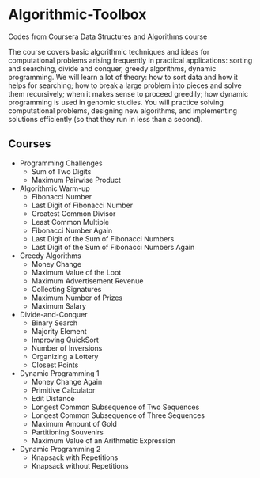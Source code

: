 # Algorithmic-Toolbox
Codes from Coursera Data Structures and Algorithms course

The course covers basic algorithmic techniques and ideas for computational problems arising frequently in practical applications: sorting and searching, divide and conquer, greedy algorithms, dynamic programming. We will learn a lot of theory: how to sort data and how it helps for searching; how to break a large problem into pieces and solve them recursively; when it makes sense to proceed greedily; how dynamic programming is used in genomic studies. You will practice solving computational problems, designing new algorithms, and implementing solutions efficiently (so that they run in less than a second).

## Courses

* Programming Challenges
    * Sum of Two Digits
    * Maximum Pairwise Product
* Algorithmic Warm-up
    * Fibonacci Number
    * Last Digit of Fibonacci Number
    * Greatest Common Divisor
    * Least Common Multiple
    * Fibonacci Number Again
    * Last Digit of the Sum of Fibonacci Numbers
    * Last Digit of the Sum of Fibonacci Numbers
      Again
* Greedy Algorithms
    * Money Change
    * Maximum Value of the Loot
    * Maximum Advertisement Revenue
    * Collecting Signatures
    * Maximum Number of Prizes
    * Maximum Salary
* Divide-and-Conquer
    * Binary Search
    * Majority Element
    * Improving QuickSort
    * Number of Inversions
    * Organizing a Lottery
    * Closest Points
* Dynamic Programming 1
    * Money Change Again
    * Primitive Calculator
    * Edit Distance
    * Longest Common Subsequence of Two Sequences
    * Longest Common Subsequence of Three Sequences
    * Maximum Amount of Gold
    * Partitioning Souvenirs
    * Maximum Value of an Arithmetic Expression
* Dynamic Programming 2
    * Knapsack with Repetitions
    * Knapsack without Repetitions
